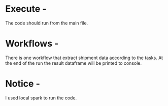 
# Execute - 
The code should run from the main file.

# Workflows -
There is one workflow that extract shipment data according to the tasks.
At the end of the run the result dataframe will be printed to console.

# Notice - 
I used local spark to run the code.